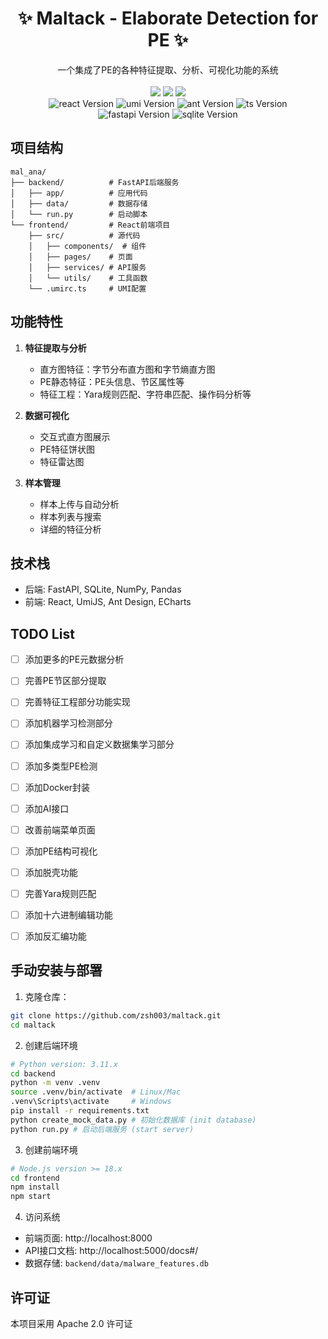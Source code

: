 <h1 align="center">✨ Maltack - Elaborate Detection for PE ✨</h1>
<p align="center">
  一个集成了PE的各种特征提取、分析、可视化功能的系统
  <br><br>
  <a href="https://opensource.org/license/apache-2-0"><img src="https://img.shields.io/github/license/zsh003/maltack"></a>
  <a href="https://github.com/zsh003/maltack"><img src="https://img.shields.io/github/languages/top/zsh003/maltack"></a>
  <a href="https://github.com/zsh003/maltack/issues"><img src="https://img.shields.io/github/issues/zsh003/maltack"></a>
  <br>
  <img alt="react Version" src="https://img.shields.io/badge/react-v17.0-8A2BE2">	   <img alt="umi Version" src="https://img.shields.io/badge/umi-v3.5.20-8A2BE2">   <img alt="ant Version" src="https://img.shields.io/badge/antd-v4.16.13-8A2BE2">
  <img alt="ts Version" src="https://img.shields.io/badge/typescript-v4.1.2-8A2BE2">
  <br>
  <img alt="fastapi Version" src="https://img.shields.io/badge/fastapi-v0.115.12-blue">
  <img alt="sqlite Version" src="https://img.shields.io/badge/sqlite3-v2.0.4-blue">



## 项目结构

```
mal_ana/
├── backend/          # FastAPI后端服务
│   ├── app/          # 应用代码
│   ├── data/         # 数据存储
│   └── run.py        # 启动脚本
└── frontend/         # React前端项目
    ├── src/          # 源代码
    │   ├── components/  # 组件
    │   ├── pages/    # 页面
    │   ├── services/ # API服务
    │   └── utils/    # 工具函数
    └── .umirc.ts     # UMI配置
```

## 功能特性

1. **特征提取与分析**
   - 直方图特征：字节分布直方图和字节熵直方图
   - PE静态特征：PE头信息、节区属性等
   - 特征工程：Yara规则匹配、字符串匹配、操作码分析等

2. **数据可视化**
   - 交互式直方图展示
   - PE特征饼状图
   - 特征雷达图

3. **样本管理**
   - 样本上传与自动分析
   - 样本列表与搜索
   - 详细的特征分析

## 技术栈

- 后端: FastAPI, SQLite, NumPy, Pandas
- 前端: React, UmiJS, Ant Design, ECharts

## TODO List
- [ ] 添加更多的PE元数据分析
- [ ] 完善PE节区部分提取
- [ ] 完善特征工程部分功能实现
- [ ] 添加机器学习检测部分
- [ ] 添加集成学习和自定义数据集学习部分
- [ ] 添加多类型PE检测
- [ ] 添加Docker封装
- [ ] 添加AI接口
- [ ] 改善前端菜单页面
- [ ] 添加PE结构可视化
- [ ] 添加脱壳功能
- [ ] 完善Yara规则匹配
- [ ] 添加十六进制编辑功能
- [ ] 添加反汇编功能




## 手动安装与部署

1. 克隆仓库：
```bash
git clone https://github.com/zsh003/maltack.git
cd maltack
```

2. 创建后端环境
```bash
# Python version: 3.11.x
cd backend
python -m venv .venv
source .venv/bin/activate  # Linux/Mac
.venv\Scripts\activate     # Windows
pip install -r requirements.txt
python create_mock_data.py # 初始化数据库 (init database)
python run.py # 启动后端服务 (start server)
```

3. 创建前端环境
```bash
# Node.js version >= 18.x
cd frontend
npm install
npm start
```

4. 访问系统
- 前端页面: http://localhost:8000
- API接口文档: http://localhost:5000/docs#/
- 数据存储: `backend/data/malware_features.db` 




## 许可证

本项目采用 Apache 2.0 许可证
